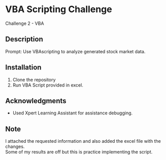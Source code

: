 # VBA Scripting Challenge
Challenge 2 - VBA

## Description
Prompt: Use VBAscripting to analyze generated stock market data. 

## Installation
1. Clone the repository
2. Run VBA Script provided in excel.

## Acknowledgments
- Used Xpert Learning Assistant for assistance debugging.
## Note
I attached the requested information and also added the excel file with the changes.
<br> Some of my results are off but this is practice implementing the script. 
